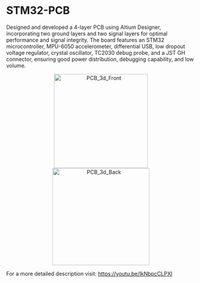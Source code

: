 # STM32-PCB
Designed and developed a 4-layer PCB using Altium Designer, incorporating two ground layers and two signal layers for optimal performance and signal integrity. The board features an STM32 microcontroller, MPU-6050 accelerometer, differential USB, low dropout voltage regulator, crystal oscillator, TC2030 debug probe, and a JST GH connector, ensuring good power distribution, debugging capability, and low volume.
<p align="center">
  <img src="https://github.com/user-attachments/assets/1bdfc8e6-0808-4cca-94d5-0954ce4f50c3" alt="PCB_3d_Front" width="250">
  <img src="https://github.com/user-attachments/assets/acaee033-cbd5-4f18-834e-fc9f6989d037" alt="PCB_3d_Back" width="258">
</p>

For a more detailed description visit: https://youtu.be/IkNbpcCLPXI

